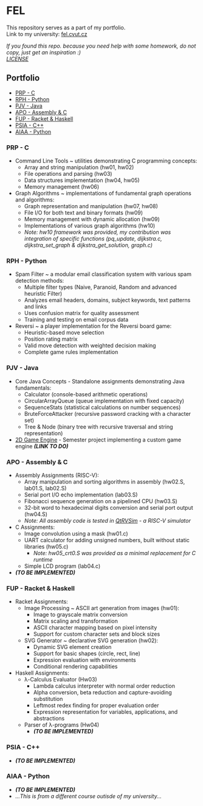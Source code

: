 <!-- omit from toc -->
# FEL

This repository serves as a part of my portfolio. \
Link to my university: [fel.cvut.cz](https://fel.cvut.cz)


_If you found this repo. because you need help with some homework, do not copy, just get an inspiration :) \
[LICENSE](LICENSE.md)_


<!-- omit from toc -->
## Portfolio
- [PRP - C](#prp---c)
- [RPH - Python](#rph---python)
- [PJV - Java](#pjv---java)
- [APO - Assembly \& C](#apo---assembly--c)
- [FUP - Racket \& Haskell](#fup---racket--haskell)
- [PSIA - C++](#psia---c)
- [AIAA - Python](#aiaa---python)

### PRP - C
- Command Line Tools ~ utilities demonstrating C programming concepts:
  - Array and string manipulation (hw01, hw02)
  - File operations and parsing (hw03)
  - Data structures implementation (hw04, hw05)
  - Memory management (hw06)
- Graph Algorithms ~ implementations of fundamental graph operations and algorithms:
  - Graph representation and manipulation (hw07, hw08)
  - File I/O for both text and binary formats (hw09)
  - Memory management with dynamic allocation (hw09)
  - Implementations of various graph algorithms (hw10)
  - _Note: hw10 framework was provided, my contribution was integration of specific functions (pq_update, dijkstra.c, dijkstra_set_graph & dijkstra_get_solution, graph.c)_

### RPH - Python
- Spam Filter ~ a modular email classification system with various spam detection methods:
  - Multiple filter types (Naive, Paranoid, Random and advanced heuristic Filter)
  - Analyzes email headers, domains, subject keywords, text patterns and links
  - Uses confusion matrix for quality assessment
  - Training and testing on email corpus data
- Reversi ~ a player implementation for the Reversi board game:
  - Heuristic-based move selection
  - Position rating matrix
  - Valid move detection with weighted decision making
  - Complete game rules implementation

### PJV - Java
- Core Java Concepts - Standalone assignments demonstrating Java fundamentals:
  - Calculator (console-based arithmetic operations)
  - CircularArrayQueue (queue implementation with fixed capacity)
  - SequenceStats (statistical calculations on number sequences)
  - BruteForceAttacker (recursive password cracking with a character set)
  - Tree & Node (binary tree with recursive traversal and string representation)
- [2D Game Engine](https://github.com/Petr-Chalupa/FEL) - Semester project implementing a custom game engine _**(LINK TO DO)**_

### APO - Assembly & C
- Assembly Assignments (RISC-V):
  - Array manipulation and sorting algorithms in assembly (hw02.S, lab01.S, lab02.S)
  - Serial port I/O echo implementation (lab03.S)
  - Fibonacci sequence generation on a pipelined CPU (hw03.S)
  - 32-bit word to hexadecimal digits conversion and serial port output (hw04.S)
  - _Note: All assembly code is tested in [QtRVSim](https://github.com/cvut/qtrvsim) - a RISC-V simulator_
- C Assignments:
  - Image convolution using a mask (hw01.c)
  - UART calculator for adding unsigned numbers, built without static libraries (hw05.c)
    - _Note: hw05_crt0.S was provided as a minimal replacement for C runtime_
  - Simple LCD program (lab04.c)
- _**(TO BE IMPLEMENTED)**_

### FUP - Racket & Haskell
- Racket Assignments:
  - Image Processing ~ ASCII art generation from images (hw01):
    - Image to grayscale matrix conversion
    - Matrix scaling and transformation
    - ASCII character mapping based on pixel intensity
    - Support for custom character sets and block sizes
  - SVG Generator ~ declarative SVG generation (hw02):
    - Dynamic SVG element creation
    - Support for basic shapes (circle, rect, line)
    - Expression evaluation with environments
    - Conditional rendering capabilities
- Haskell Assignments:
  - λ-Calculus Evaluator (Hw03)
    - Lambda calculus interpreter with normal order reduction
    - Alpha conversion, beta reduction and capture-avoiding substitution
    - Leftmost redex finding for proper evaluation order
    - Expression representation for variables, applications, and abstractions
  - Parser of λ-programs (Hw04)
    - _**(TO BE IMPLEMENTED)**_


### PSIA - C++
- _**(TO BE IMPLEMENTED)**_

### AIAA - Python
- _**(TO BE IMPLEMENTED)**_
- _...This is from a different course outisde of my university..._

